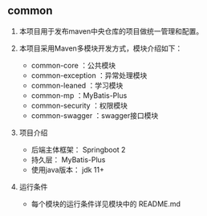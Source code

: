 common
------------------------------------------
1. 本项目用于发布maven中央仓库的项目做统一管理和配置。  
2. 本项目采用Maven多模块开发方式，模块介绍如下：
    * common-core       ：公共模块
    * common-exception  ：异常处理模块
    * common-leaned     ：学习模块
    * common-mp         ：MyBatis-Plus
    * common-security   ：权限模块
    * common-swagger    ：swagger接口模块
   
3. 项目介绍
   * 后端主体框架： Springboot 2
   * 持久层： MyBatis-Plus
   * 使用java版本： jdk 11+
   
4. 运行条件
   * 每个模块的运行条件详见模块中的 README.md
